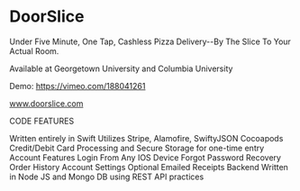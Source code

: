# DoorSlice

Under Five Minute, One Tap, Cashless Pizza Delivery--By The Slice To Your Actual Room.

Available at Georgetown University and Columbia University

Demo: https://vimeo.com/188041261

www.doorslice.com



CODE FEATURES

Written entirely in Swift
Utilizes Stripe, Alamofire, SwiftyJSON Cocoapods
Credit/Debit Card Processing and Secure Storage for one-time entry
Account Features
  Login From Any IOS Device
  Forgot Password Recovery
  Order History
  Account Settings
  Optional Emailed Receipts
Backend Written in Node JS and Mongo DB using REST API practices
